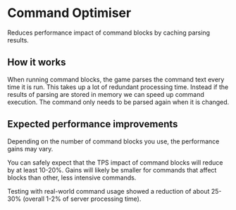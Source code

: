 # Command Optimiser

Reduces performance impact of command blocks by caching parsing results.

## How it works
When running command blocks, the game parses the command text every time it is run. This takes up a lot of redundant processing time. Instead if the results of parsing are stored in memory we can speed up command execution. The command only needs to be parsed again when it is changed.

## Expected performance improvements
Depending on the number of command blocks you use, the performance gains may vary.

You can safely expect that the TPS impact of command blocks will reduce by at least 10-20%. Gains will likely be smaller for commands that affect blocks than other, less intensive commands.

Testing with real-world command usage showed a reduction of about 25-30% (overall 1-2% of server processing time).
